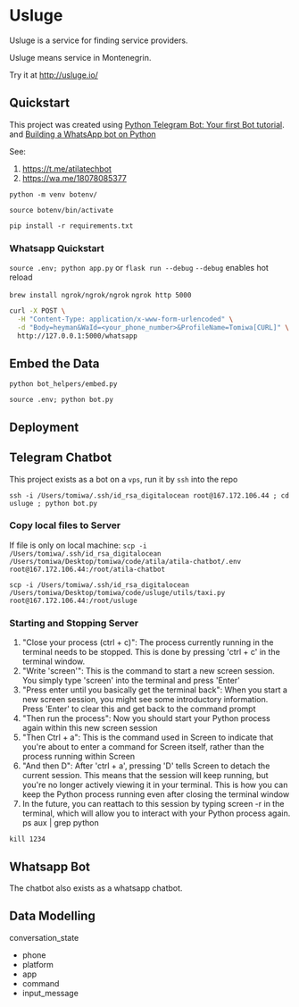 # Usluge

Usluge is a service for finding service providers.

Usluge means service in Montenegrin.

Try it at http://usluge.io/

## Quickstart

This project was created using [Python Telegram Bot: Your first Bot tutorial](https://github.com/python-telegram-bot/python-telegram-bot/wiki/Extensions---Your-first-Bot).
and [Building a WhatsApp bot on Python](https://www.geeksforgeeks.org/building-whatsapp-bot-on-python/)

See:
1. https://t.me/atilatechbot
2. https://wa.me/18078085377

`python -m venv botenv/`

`source botenv/bin/activate`

`pip install -r requirements.txt`

### Whatsapp Quickstart

`source .env; python app.py` or `flask run --debug`
`--debug` enables hot reload

`brew install ngrok/ngrok/ngrok`
`ngrok http 5000`

```bash
curl -X POST \
  -H "Content-Type: application/x-www-form-urlencoded" \
  -d "Body=heyman&WaId=<your_phone_number>&ProfileName=Tomiwa[CURL]" \
  http://127.0.0.1:5000/whatsapp

```

## Embed the Data
`python bot_helpers/embed.py`

`source .env; python bot.py`

## Deployment

## Telegram Chatbot

This project exists as a bot on a `vps`, run it by `ssh` into the repo

`ssh -i /Users/tomiwa/.ssh/id_rsa_digitalocean root@167.172.106.44 ; cd usluge ; python bot.py`

### Copy local files to Server

If file is only on local machine:
`scp -i /Users/tomiwa/.ssh/id_rsa_digitalocean /Users/tomiwa/Desktop/tomiwa/code/atila/atila-chatbot/.env root@167.172.106.44:/root/atila-chatbot`

`scp -i /Users/tomiwa/.ssh/id_rsa_digitalocean /Users/tomiwa/Desktop/tomiwa/code/usluge/utils/taxi.py root@167.172.106.44:/root/usluge`

### Starting and Stopping Server

1. "Close your process (ctrl + c)": The process currently running in the terminal needs to be stopped. This is done by pressing 'ctrl + c' in the terminal window.
2. "Write 'screen'": This is the command to start a new screen session. You simply type 'screen' into the terminal and press 'Enter'
3. "Press enter until you basically get the terminal back": When you start a new screen session, you might see some introductory information. Press 'Enter' to clear this and get back to the command prompt
4. "Then run the process": Now you should start your Python process again within this new screen session
5. "Then Ctrl + a": This is the command used in Screen to indicate that you're about to enter a command for Screen itself, rather than the process running within Screen
6. "And then D": After 'ctrl + a', pressing 'D' tells Screen to detach the current session. This means that the session will keep running, but you're no longer actively viewing it in your terminal. This is how you can keep the Python process running even after closing the terminal window
7. In the future, you can reattach to this session by typing screen -r in the terminal, which will allow you to interact with your Python process again.
ps aux | grep python

`kill 1234`

## Whatsapp Bot

The chatbot also exists as a whatsapp chatbot.

## Data Modelling

conversation_state
- phone
- platform
- app
- command
- input_message